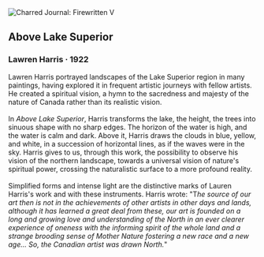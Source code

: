 <div class="artwork-of-the-day">
  <div class="container">
    <div class="img-wrapper">
      <img
        src="https://uploads8.wikiart.org/00288/images/lawren-harris/above-lake-superior.jpg!Large.jpg"
        alt="Charred Journal: Firewritten V" />
    </div>
    <div class="artwork-detail">
      <div class="artwork-origin"> 
        <h2 class="artwork-name">Above Lake Superior</h2>
        <h3 class="artist">
          Lawren Harris
                    ·  1922
        </h3>
      </div>
      <p class="description">
        <span class="artwork-description-text ng-binding" ng-bind-html="viewModel.ArtworkOfTheDay.Description | unsafe">Lawren Harris portrayed landscapes of the Lake Superior region in many paintings, having explored it in frequent artistic journeys with fellow artists. He created a spiritual vision, a hymn to the sacredness and majesty of the nature of Canada rather than its realistic vision.<br><br>In <i>Above Lake Superior</i>, Harris transforms the lake, the height, the trees into sinuous shape with no sharp edges. The horizon of the water is high, and the water is calm and dark. Above it, Harris draws the clouds in blue, yellow, and white, in a succession of horizontal lines, as if the waves were in the sky. Harris gives to us, through this work, the possibility to observe his vision of the northern landscape, towards a universal vision of nature's spiritual power, crossing the naturalistic surface to a more profound reality.<br><br>Simplified forms and intense light are the distinctive marks of Lauren Harris's work and with these instruments. Harris wrote: "T<i>he source of our art then is not in the achievements of other artists in other days and lands, although it has learned a great deal from these, our art is founded on a long and growing love and understanding of the North in an ever clearer experience of oneness with the informing spirit of the whole land and a strange brooding sense of Mother Nature fostering a new race and a new age... So, the Canadian artist was drawn North.</i>"</span>
                        <div class="text-shadow-container" ng-show="showShadow" style=""></div>
      </p>
    </div>
  </div>

</div>

